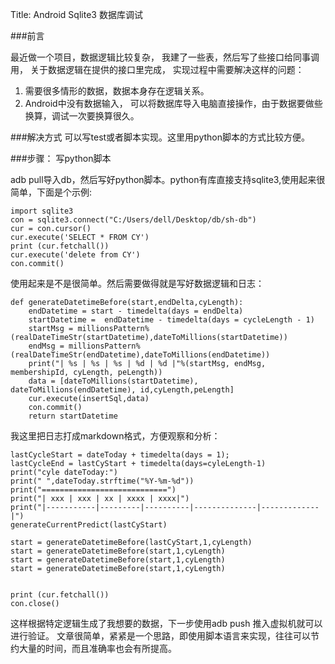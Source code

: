 Title: Android Sqlite3 数据库调试

###前言

   最近做一个项目，数据逻辑比较复杂， 我建了一些表，然后写了些接口给同事调用， 关于数据逻辑在提供的接口里完成， 实现过程中需要解决这样的问题：

   1. 需要很多情形的数据，数据本身存在逻辑关系。
   2. Android中没有数据输入， 可以将数据库导入电脑直接操作，由于数据要做些换算，调试一次要换算很久。
    
###解决方式 
   可以写test或者脚本实现。这里用python脚本的方式比较方便。

###步骤：
   写python脚本

   adb pull导入db，然后写好python脚本。python有库直接支持sqlite3,使用起来很简单，下面是个示例:

	
	import sqlite3
	con = sqlite3.connect("C:/Users/dell/Desktop/db/sh-db")
	cur = con.cursor()
	cur.execute('SELECT * FROM CY')
	print (cur.fetchall())
	cur.execute('delete from CY')
	con.commit()

   使用起来是不是很简单。然后需要做得就是写好数据逻辑和日志：
   
    def generateDatetimeBefore(start,endDelta,cyLength):
	    endDatetime = start - timedelta(days = endDelta)
	    startDatetime =  endDatetime - timedelta(days = cycleLength - 1)
	    startMsg = millionsPattern%(realDateTimeStr(startDatetime),dateToMillions(startDatetime))
	    endMsg = millionsPattern%(realDateTimeStr(endDatetime),dateToMillions(endDatetime))
	    print("| %s | %s | %s | %d | %d |"%(startMsg, endMsg, membershipId, cyLength, peLength))
	    data = [dateToMillions(startDatetime), dateToMillions(endDatetime), id,cyLength,peLength]
	    cur.execute(insertSql,data)
	    con.commit()
	    return startDatetime
  我这里把日志打成markdown格式，方便观察和分析：

	  
	lastCycleStart = dateToday + timedelta(days = 1);
	lastCycleEnd = lastCyStart + timedelta(days=cyleLength-1)
	print("cyle dateToday:")
	print("	",dateToday.strftime("%Y-%m-%d"))
	print("============================")
	print("| xxx | xxx | xx | xxxx | xxxx|")
	print("|-----------|---------|----------|--------------|-------------|")
	generateCurrentPredict(lastCyStart)
	
	start = generateDatetimeBefore(lastCyStart,1,cyLength)
	start = generateDatetimeBefore(start,1,cyLength)
	start = generateDatetimeBefore(start,1,cyLength)
	start = generateDatetimeBefore(start,1,cyLength)
	
	
	print (cur.fetchall())
	con.close()

  这样根据特定逻辑生成了我想要的数据，下一步使用adb push 推入虚拟机就可以进行验证。
  文章很简单，紧紧是一个思路，即使用脚本语言来实现，往往可以节约大量的时间，而且准确率也会有所提高。